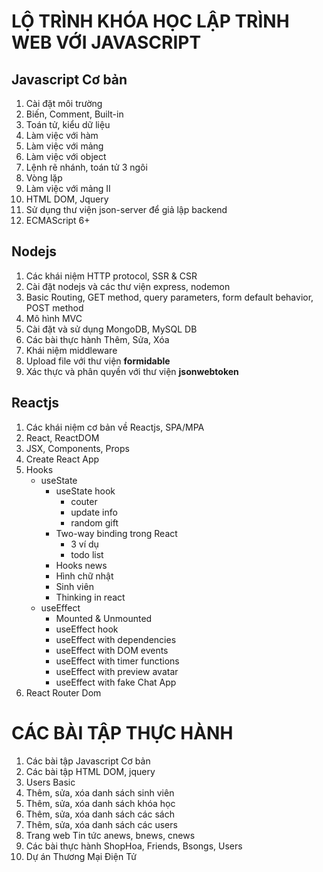 # LỘ TRÌNH KHÓA HỌC LẬP TRÌNH WEB VỚI JAVASCRIPT

## Javascript Cơ bản
1. Cài đặt môi trường
2. Biến, Comment, Built-in
3. Toán tử, kiểu dữ liệu
4. Làm việc với hàm
5. Làm việc với mảng
6. Làm việc với object
7. Lệnh rẽ nhánh, toán tử 3 ngôi
8. Vòng lặp
9. Làm việc với mảng II
10. HTML DOM, Jquery
11. Sử dụng thư viện json-server để giả lập backend
12. ECMAScript 6+

## Nodejs
1. Các khái niệm HTTP protocol, SSR & CSR
2. Cài đặt nodejs và các thư viện express, nodemon
3. Basic Routing, GET method, query parameters, form default behavior, POST method
4. Mô hình MVC
5. Cài đặt và sử dụng MongoDB, MySQL DB
6. Các bài thực hành Thêm, Sửa, Xóa
7. Khái niệm middleware
8. Upload file với thư viện **formidable**
9. Xác thực và phân quyền với thư viện **jsonwebtoken**

## Reactjs
1. Các khái niệm cơ bản về Reactjs, SPA/MPA
2. React, ReactDOM
3. JSX, Components, Props
4. Create React App
5. Hooks
    - useState
        + useState hook
            - couter
            - update info
            - random gift
        + Two-way binding trong React
            - 3 ví dụ
            - todo list
        + Hooks news
        + Hình chữ nhật
        + Sinh viên
        + Thinking in react
    - useEffect
        + Mounted & Unmounted
        + useEffect hook
        + useEffect with dependencies
        + useEffect with DOM events
        + useEffect with timer functions
        + useEffect with preview avatar
        + useEffect with fake Chat App
6. React Router Dom

# CÁC BÀI TẬP THỰC HÀNH
1. Các bài tập Javascript Cơ bản
2. Các bài tập HTML DOM, jquery
3. Users Basic
4. Thêm, sửa, xóa danh sách sinh viên
5. Thêm, sửa, xóa danh sách khóa học
6. Thêm, sửa, xóa danh sách các sách
6. Thêm, sửa, xóa danh sách các users
7. Trang web Tin tức anews, bnews, cnews
8. Các bài thực hành ShopHoa, Friends, Bsongs, Users
9. Dự án Thương Mại Điện Tử

